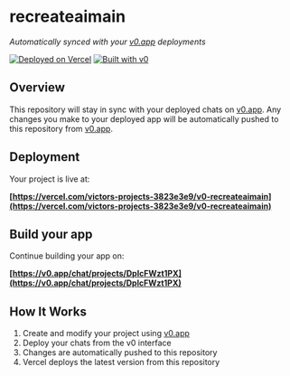 # recreateaimain

*Automatically synced with your [v0.app](https://v0.app) deployments*

[![Deployed on Vercel](https://img.shields.io/badge/Deployed%20on-Vercel-black?style=for-the-badge&logo=vercel)](https://vercel.com/victors-projects-3823e3e9/v0-recreateaimain)
[![Built with v0](https://img.shields.io/badge/Built%20with-v0.app-black?style=for-the-badge)](https://v0.app/chat/projects/DplcFWzt1PX)

## Overview

This repository will stay in sync with your deployed chats on [v0.app](https://v0.app).
Any changes you make to your deployed app will be automatically pushed to this repository from [v0.app](https://v0.app).

## Deployment

Your project is live at:

**[https://vercel.com/victors-projects-3823e3e9/v0-recreateaimain](https://vercel.com/victors-projects-3823e3e9/v0-recreateaimain)**

## Build your app

Continue building your app on:

**[https://v0.app/chat/projects/DplcFWzt1PX](https://v0.app/chat/projects/DplcFWzt1PX)**

## How It Works

1. Create and modify your project using [v0.app](https://v0.app)
2. Deploy your chats from the v0 interface
3. Changes are automatically pushed to this repository
4. Vercel deploys the latest version from this repository
